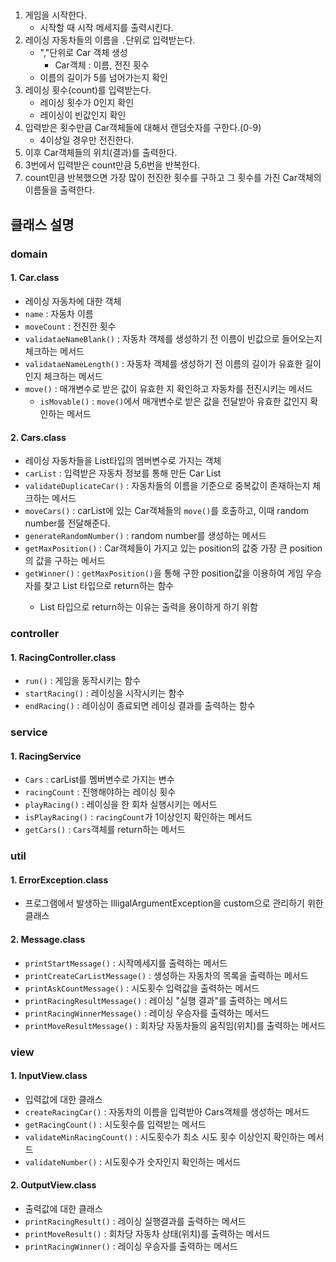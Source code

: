 ##                           

1. 게임을 시작한다.
    - 시작할 때 시작 메세지를 출력시킨다.
2. 레이싱 자동차들의 이름을 `.`단위로 입력받는다.
    - ","단위로 Car 객체 생성
        - Car객체 : 이름, 전진 횟수
    - 이름의 길이가 5를 넘어가는지 확인
3. 레이싱 횟수(count)를 입력받는다.
    - 레이싱 횟수가 0인지 확인
    - 레이싱이 빈값인지 확인
5. 입력받은 횟수만큼 Car객체들에 대해서 랜덤숫자를 구한다.(0-9)
    - 4이상일 경우만 전진한다.
6. 이후 Car객체들의 위치(결과)를 출력한다.
7. 3번에서 입력받은 count만큼 5,6번을 반복한다.
8. count민큼 반복했으면 가장 많이 전진한 횟수를 구하고 그 횟수를 가진 Car객체의 이름들을 출력한다.

## 클래스 설명

### domain

#### 1. Car.class

- 레이싱 자동차에 대한 객체
- `name` : 자동차 이름
- `moveCount` : 전진한 횟수
- `validataeNameBlank()` : 자동차 객체를 생성하기 전 이름이 빈값으로 들어오는지 체크하는 메서드
- `validataeNameLength()` : 자동차 객체를 생성하기 전 이름의 길이가 유효한 길이인지 체크하는 메서드
- `move()` : 매개변수로 받은 값이 유효한 지 확인하고 자동차를 전진시키는 메서드
    - `isMovable()` : `move()`에서 매개변수로 받은 값을 전달받아 유효한 값인지 확인하는 메서드

#### 2. Cars.class

- 레이싱 자동차들을 List타입의 멤버변수로 가지는 객체
- `carList` : 입력받은 자동차 정보를 통해 만든 Car List
- `validateDuplicateCar()` : 자동차들의 이름을 기준으로 중복값이 존재하는지 체크하는 메서드
- `moveCars()` : carList에 있는 Car객체들의 `move()`를 호출하고, 이때 random number를 전달해준다.
- `generateRandomNumber()` : random number를 생성하는 메서드
- `getMaxPosition()` : Car객체들이 가지고 있는 position의 값중 가장 큰 position의 값을 구하는 메서드
- `getWinner()` : `getMaxPosition()`을 통해 구한 position값을 이용하여 게임 우승자를 찾고 List<String> 타입으로 return하는 함수
    - List<String> 타입으로 return하는 이유는 출력을 용이하게 하기 위함

### controller

#### 1. RacingController.class

- `run()` : 게임을 동작시키는 함수
- `startRacing()` : 레이싱을 시작시키는 함수
- `endRacing()` : 레이싱이 종료되면 레이싱 결과를 출력하는 함수

### service

#### 1. RacingService

- `Cars` : carList를 멤버변수로 가지는 변수
- `racingCount` : 진행해야하는 레이싱 횟수
- `playRacing()` : 레이싱을 한 회차 실행시키는 메서드
- `isPlayRacing()` : `racingCount`가 1이상인지 확인하는 메서드
- `getCars()` : `Cars`객체를 return하는 메서드

### util

#### 1. ErrorException.class

- 프로그램에서 발생하는 IlligalArgumentException을 custom으로 관리하기 위한 클래스

#### 2. Message.class

- `printStartMessage()` : 시작메세지를 출력하는 메서드
- `printCreateCarListMessage()` : 생성하는 자동차의 목록을 출력하는 메서드
- `printAskCountMessage()` : 시도횟수 입력값을 출력하는 메서드
- `printRacingResultMessage()` : 레이싱 "실행 결과"를 출력하는 메서드
- `printRacingWinnerMessage()` : 레이싱 우승자를 출력하는 메서드
- `printMoveResultMessage()` :  회차당 자동차들의 움직임(위치)를 출력하는 메서드

### view

#### 1. InputView.class

- 입력값에 대한 클래스
- `createRacingCar()` : 자동차의 이름을 입력받아 Cars객체를 생성하는 메서드
- `getRacingCount()` : 시도횟수를 입력받는 메서드
- `validateMinRacingCount()` : 시도횟수가 최소 시도 횟수 이상인지 확인하는 메서드
- `validateNumber()` : 시도횟수가 숫자인지 확인하는 메서드

#### 2. OutputView.class

- 출력값에 대한 클래스
- `printRacingResult()` : 레이싱 실행결과를 출력하는 메서드
- `printMoveResult()` : 회차당 자동차 상태(위치)를 출력하는 메서드
- `printRacingWinner()` : 레이싱 우승자를 출력하는 메서드
